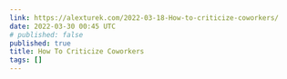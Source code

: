 ```yaml
---
link: https://alexturek.com/2022-03-18-How-to-criticize-coworkers/
date: 2022-03-30 00:45 UTC
# published: false
published: true
title: How To Criticize Coworkers
tags: []
---
```



